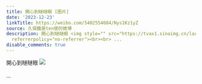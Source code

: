 ```yaml
---
title: 開心到瞇瞇眼 [图片]
date: '2023-12-23'
linkTitle: https://weibo.com/5402554084/Nys1Kz1yZ
source: 久保醬是ten使的微博
description: 開心到瞇瞇眼 <img style="" src="https://tvax1.sinaimg.cn/large/005TCz76gy1hl3ocuu6t5j30q80i70tv.jpg"
  referrerpolicy="no-referrer"><br><br> ...
disable_comments: true
---
```

開心到瞇瞇眼 <img style="" src="https://tvax1.sinaimg.cn/large/005TCz76gy1hl3ocuu6t5j30q80i70tv.jpg" referrerpolicy="no-referrer"><br><br> ...
